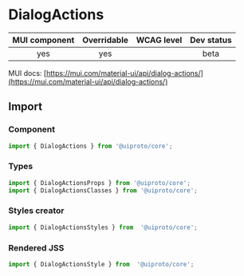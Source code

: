 # DialogActions

MUI component | Overridable | WCAG level | Dev status
:-----------: | :---------: | :--------: | :------------:
yes | yes | | beta

MUI docs: [https://mui.com/material-ui/api/dialog-actions/](https://mui.com/material-ui/api/dialog-actions/)

## Import

### Component
```javascript
import { DialogActions } from '@uiproto/core';
```
### Types
```javascript
import { DialogActionsProps } from '@uiproto/core';
import { DialogActionsClasses } from '@uiproto/core';
```

### Styles creator
```javascript
import { DialogActionsStyles } from  '@uiproto/core';
```

### Rendered JSS
```javascript
import { DialogActionsStyle } from  '@uiproto/core';
```
